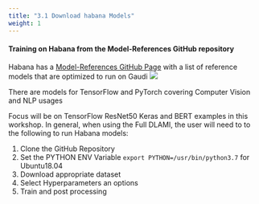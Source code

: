 ```yaml
---
title: "3.1 Download habana Models"
weight: 1
---
```


#### Training on Habana from the Model-References GitHub repository

Habana has a [Model-References GitHub Page](https://github.com/HabanaAI/Model-References) with a list of reference models that are optimized to run on Gaudi
![](/images/getting_started/habana_gh_header.png)

There are models for TensorFlow and PyTorch covering Computer Vision and NLP usages

Focus will be on TensorFlow ResNet50 Keras and BERT examples in this workshop.   In general, when using the Full DLAMI, the user will need to to the following to run Habana models:

1. Clone the GitHub Repository
2. Set the PYTHON ENV Variable
    `export PYTHON=/usr/bin/python3.7` for Ubuntu18.04
3. Download appropriate dataset
4. Select Hyperparameters an options
5. Train and post processing
